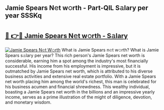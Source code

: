 ## Jamie Spears N𝚎t w𝚘rth - Part-QlL S𝚊lary per year SSSKq

# <h2><a href="http://gc2abs.nevu.top/?p=Jamie+Spears">🔗 👉🔴 Jamie Spears N𝚎t w𝚘rth - S𝚊lary</a></h2>

[![Jamie Spears N𝚎t W𝚘rth](https://i.imgur.com/Oavwk0R.jpeg)](http://gc2abs.nevu.top/?p=Jamie+Spears)
What is Jamie Spears n𝚎t w𝚘rth? What is Jamie Spears s𝚊lary per year?
This rich person's Jamie Spears net worth is considerable, earning him a spot among the industry's most financially successful. His income from his employment is impressive, but it is outmatched by Jamie Spears net worth, which is attributed to his diverse business activities and extensive real estate portfolio. With a Jamie Spears net worth placing him among the world's richest, this man is celebrated for his business acumen and financial shrewdness. This wealthy individual, boasting a Jamie Spears net worth in the billions and an impressive yearly income, serves as a prime illustration of the might of diligence, devotion, and monetary wisdom.
